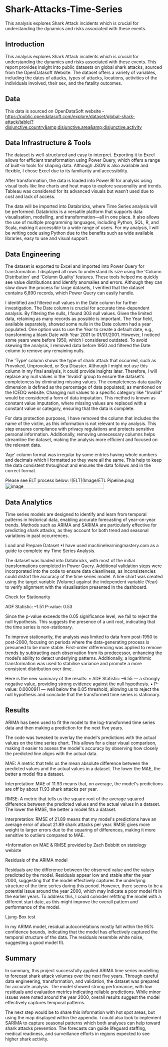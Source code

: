 # Shark-Attacks-Time-Series
This analysis explores Shark Attack incidents which is crucial for understanding the dynamics and risks associated with these events. 

## Introduction

This analysis explores Shark Attack incidents which is crucial for understanding the dynamics and risks associated with these events. This report provides insight into public datasets on global shark attacks, sourced from the OpenDatasoft Website. The dataset offers a variety of variables, including the dates of attacks, types of attacks, locations, activities of the individuals involved, their sex, and the fatality outcomes. 

## Data

This data is sourced on OpenDataSoft website - https://public.opendatasoft.com/explore/dataset/global-shark-attack/table/?disjunctive.country&amp;disjunctive.area&amp;disjunctive.activity

## Data Infrastructure & Tools 

The dataset is well-structured and easy to interpret. Exporting it to Excel allows for efficient transformation using Power Query, which offers a range of built-in tools for shaping data. Although JSON is also available and flexible, I chose Excel due to its familiarity and accessibility.

After transformation, the data is loaded into Power BI for analysis using visual tools like line charts and heat maps to explore seasonality and trends. Tableau was considered for its advanced visuals but wasn’t used due to cost and lack of access.

The data will be imported into Databricks, where Time Series analysis will be performed. Databricks is a versatile platform that supports data visualisation, modelling, and transformation—all in one place. It also allows the use of multiple programming languages, including Python, SQL, R, and Scala, making it accessible to a wide range of users. For my analysis, I will be writing code using Python due to the benefits such as wide available libraries, easy to use and visual support. 


## Data Engineering  

The dataset is exported to Excel and imported into Power Query for transformation. I displayed all rows to understand its size using the 'Column Distribution' and 'Column Quality' features. These tools helped me quickly see value distributions and identify anomalies and errors. Although they can slow down the process for large datasets, I verified that the dataset contains 6,890 records, which Power Query can easily handle.

I identified and filtered null values in the Date column for further investigation. The Date column is crucial for accurate time-dependent analysis. By filtering the nulls, I found 303 null values. Given the limited data, retaining as many records as possible is important. The Year field, available separately, showed some nulls in the Date column had a year populated. One option was to use the Year to create a default date, e.g., transforming a blank Date with Year 2001 to 01/01/2001. However, I noticed some years were before 1950, which I considered outdated. To avoid skewing the analysis, I removed data before 1950 and filtered the Date column to remove any remaining nulls.
 
The 'Type' column shows the type of shark attack that occurred, such as Provoked, Unprovoked, or Sea Disaster. Although I might not use this column in my final analysis, it could provide insights later. Therefore, I will replace any null values in the 'Invalid' group to ensure the dataset's completeness by eliminating missing values. The completeness data quality dimension is defined as the percentage of data populated, as mentioned on the ICEDQ website. Changing null values to a specific category like "Invalid" would be considered a form of data imputation. This method is known as constant value imputation, where missing values are replaced with a constant value or category, ensuring that the data is complete. 

 
For data protection purposes, I have removed the column that includes the name of the victim, as this information is not relevant to my analysis. This step ensures compliance with privacy regulations and protects sensitive personal information. Additionally, removing unnecessary columns helps streamline the dataset, making the analysis more efficient and focused on the relevant data.

‘Age’ column format was irregular by some entries having whole numbers and decimals which I formatted so they were all the same. This help to keep the data consistent throughout and ensures the data follows and in the correct format. 

Please see ELT process below: 
![ELT](Image/ETL Pipeline.png) <img width="316" height="19" alt="image" src="https://github.com/user-attachments/assets/edfe570f-f24c-494d-9cef-f63f27366b21" />


## Data Analytics 

Time series models are designed to identify and learn from temporal patterns in historical data, enabling accurate forecasting of year-on-year trends. Methods such as ARIMA and SARIMA are particularly effective for predicting shark attacks, as they account for both trend and seasonal variations in past occurrences.

 
Load and Prepare Dataset 
*I have used machinelearningmastery.com as a guide to complete my Time Series Analysis. 

The dataset was loaded into Databricks, with most of the initial transformations completed in Power Query. Additional validation steps were incorporated into the code to ensure data cleanliness, as inconsistencies could distort the accuracy of the time series model. A line chart was created using the target variable (Volume) against the independent variable (Year) to verify alignment with the visualisation presented in the dashboard.

Check for Stationarity

ADF Statistic: –1.51
P-value: 0.53

Since the p-value exceeds the 0.05 significance level, we fail to reject the null hypothesis. This suggests the presence of a unit root, indicating that the time series is non-stationary.

To improve stationarity, the analysis was limited to data from post-1950 to post-2000, focusing on periods where the data-generating process is presumed to be more stable. First-order differencing was applied to remove trends by subtracting each observation from its predecessor, enhancing the model’s ability to detect underlying patterns. Additionally, a logarithmic transformation was used to stabilise variance and promote a more consistent distribution over time.

Here is the new summary of the results:
•	ADF Statistic: –6.55 — a strongly negative value, providing strong evidence against the null hypothesis.
•	P-value: 0.0000911 — well below the 0.05 threshold, allowing us to reject the null hypothesis and conclude that the transformed time series is stationary.

## Results 

ARIMA has been used to fit the model to the log-transformed time series data and then making a prediction for the next five years. 

The code was tweaked to overlay the model's predictions with the actual values on the time series chart. This allows for a clear visual comparison, making it easier to assess the model's accuracy by observing how closely the predicted line aligns with the actual data.

MAE: A metric that tells us the mean absolute difference between the predicted values and the actual values in a dataset. The lower the MAE, the better a model fits a dataset.
 
Interpretation: MAE of 11.93 means that, on average, the model's predictions are off by about 11.93 shark attacks per year.

RMSE: A metric that tells us the square root of the average squared difference between the predicted values and the actual values in a dataset. The lower the RMSE, the better a model fits a dataset.

Interpretation: RMSE of 21.89 means that my model's predictions have an average error of about 21.89 shark attacks per year. RMSE gives more weight to larger errors due to the squaring of differences, making it more sensitive to outliers compared to MAE.

*Information on MAE & RMSE provided by Zach Bobbitt on statology webiste

Residuals of the ARIMA model
 
Residuals are the difference between the observed value and the values predicted by the model. Residuals appear low and stable after the year 2000, suggesting that the model effectively captures the underlying structure of the time series during this period. However, there seems to be a potential issue around the year 2000, which may indicate a poor model fit in the earlier years. To address this, I could consider refitting the model with a different start date, as this might improve the overall pattern and performance of the model.

Ljung-Box test 

In my ARIMA model, residual autocorrelations mostly fall within the 95% confidence bounds, indicating that the model has effectively captured the temporal structure of the data. The residuals resemble white noise, suggesting a good model fit.


## Summary 
In summary, this project successfully applied ARIMA time series modelling to forecast shark attack volumes over the next five years. Through careful data engineering, transformation, and validation, the dataset was prepared for accurate analysis. The model showed strong performance, with low residuals and evaluation metrics indicating reliable predictions. While minor issues were noted around the year 2000, overall results suggest the model effectively captures temporal patterns.

The next step would be to share this information with hot spot areas, but using the map displayed within the appendix. I could also look to implement SARIMA to capture seasonal patterns which both analyses can help toward shark attacks prevention. The forecasts can guide lifeguard staffing, medical readiness, and surveillance efforts in regions expected to see higher shark activity. 






